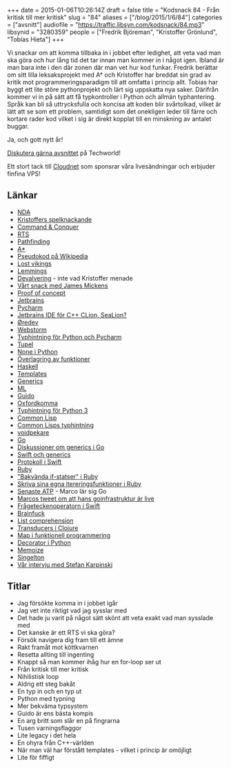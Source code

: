 +++
date = 2015-01-06T10:26:14Z
draft = false
title = "Kodsnack 84 - Från kritisk till mer kritisk"
slug = "84"
aliases = ["/blog/2015/1/6/84"]
categories = ["avsnitt"]
audiofile = "https://traffic.libsyn.com/kodsnack/84.mp3"
libsynid = "3280359"
people = ["Fredrik Björeman", "Kristoffer Grönlund", "Tobias Hieta"]
+++

Vi snackar om att komma tillbaka in i jobbet efter ledighet, att veta vad man ska göra och hur lång tid det tar innan man kommer in i något igen. Ibland är man bara inte i den där zonen där man vet hur kod funkar. Fredrik berättar om sitt lilla leksaksprojekt med A* och Kristoffer har breddat sin grad av kritik mot programmeringsparadigm till att omfatta i princip allt. Tobias har byggt ett lite störe pythonprojekt och lärt sig uppskatta nya saker. Därifrån kommer vi in på sätt att få typkontroller i Python och allmän typhantering. Språk kan bli så uttrycksfulla och koncisa att koden blir svårtolkad, vilket är lätt att se som ett problem, samtidigt som det onekligen leder till färre och kortare rader kod vilket i sig är direkt kopplat till en minskning av antalet buggar.

Ja, och gott nytt år!

[Diskutera gärna avsnittet](http://techworld.idg.se/2.2524/1.603364) på Techworld!

Ett stort tack till [Cloudnet](http://www.cloudnet.se/)  som sponsrar våra livesändningar och erbjuder finfina VPS!

## Länkar ##
* [NDA](http://en.wikipedia.org/wiki/Non-disclosure_agreement)
* [Kristoffers spelknackande](https://kodsnack.se/61/)
* [Command & Conquer](http://en.m.wikipedia.org/wiki/Command_%26_Conquer_%281995_video_game%29)
* [RTS](http://en.m.wikipedia.org/wiki/Real-time_strategy)
* [Pathfinding](http://en.wikipedia.org/wiki/Pathfinding)
* [A*](http://en.wikipedia.org/wiki/A*_search_algorithm)
* [Pseudokod på Wikipedia](http://en.wikipedia.org/wiki/A*_search_algorithm#Pseudocode)
* [Lost vikings](http://en.wikipedia.org/wiki/The_Lost_Vikings)
* [Lemmings](http://en.wikipedia.org/wiki/Lemmings_%28video_game%29)
* [Devalvering](http://sv.wikipedia.org/wiki/Devalvering) - inte vad Kristoffer menade
* [Vårt snack med James Mickens](https://kodsnack.se/82/)
* [Proof of concept](http://en.wikipedia.org/wiki/Proof_of_concept)
* [Jetbrains](https://www.jetbrains.com/)
* [Pycharm](https://www.jetbrains.com/pycharm/)
* [Jetbrains IDE för C++ CLion, SeaLion?](https://www.jetbrains.com/clion/)
* [Øredev](http://oredev.org/)
* [Webstorm](https://www.jetbrains.com/webstorm/)
* [Typhintning för Python och Pycharm](https://www.jetbrains.com/pycharm/webhelp/type-hinting-in-pycharm.html)
* [Tupel](http://en.wikipedia.org/wiki/Tuple)
* [None i Python](https://docs.python.org/2/library/constants.html)
* [Överlagring av funktioner](http://en.wikipedia.org/wiki/Function_overloading)
* [Haskell](https://www.haskell.org/haskellwiki/Haskell)
* [Templates](http://en.wikipedia.org/wiki/Template_%28C%2B%2B%29)
* [Generics](http://en.wikipedia.org/wiki/Generic_programming)
* [ML](http://en.wikipedia.org/wiki/ML_%28programming_language%29)
* [Guido](http://en.wikipedia.org/wiki/Guido_van_Rossum)
* [Oxfordkomma](http://en.wikipedia.org/wiki/Serial_comma)
* [Typhintning för Python 3](https://mail.python.org/pipermail/python-ideas/2014-December/030430.html)
* [Common Lisp](http://common-lisp.net/)
* [Common Lisps typhintning](http://www.ai.mit.edu/projects/iiip/doc/CommonLISP/HyperSpec/Body/dec_type.html)
* [voidpekare](http://www.learncpp.com/cpp-tutorial/613-void-pointers/)
* [Go](http://golang.org/)
* [Diskussioner om generics i Go](https://docs.google.com/document/d/1vrAy9gMpMoS3uaVphB32uVXX4pi-HnNjkMEgyAHX4N4/edit?pli=1#heading=h.vuko0u3txoew)
* [Swift och generics](https://developer.apple.com/library/ios/documentation/Swift/Conceptual/Swift_Programming_Language/Generics.html)
* [Protokoll i Swift](https://developer.apple.com/library/ios/documentation/Swift/Conceptual/Swift_Programming_Language/Protocols.html)
* [Ruby](https://www.ruby-lang.org/en/)
* ["Bakvända if-statser" i Ruby](http://www.tutorialspoint.com/ruby/ruby_iterators.htm)
* [Skriva sina egna itereringsfunktioner i Ruby](http://www.skorks.com/2009/09/using-ruby-blocks-and-rolling-your-own-iterators/)
* [Senaste ATP](http://atp.fm/episodes/98) - Marco lär sig Go
* [Marcos tweet om att hans goinfrastruktur är live](https://twitter.com/marcoarment/status/552202315181326336)
* [Frågeteckenoperatorn i Swift](http://stackoverflow.com/questions/24057171/what-the-meaning-of-question-mark-in-swift)
* [Brainfuck](http://en.wikipedia.org/wiki/Brainfuck)
* [List comprehension](http://en.wikipedia.org/wiki/List_comprehension)
* [Transducers i Clojure](http://clojure.org/transducers)
* [Map i funktionell programmering](http://en.wikipedia.org/wiki/Map_%28higher-order_function%29)
* [Decorator i Python](https://www.python.org/dev/peps/pep-0318/)
* [Memoize](http://en.wikipedia.org/wiki/Memoization)
* [Singelton](http://en.wikipedia.org/wiki/Singleton_pattern)
* [Vår intervju med Stefan Karpinski](https://kodsnack.se/80/)

## Titlar ##
* Jag försökte komma in i jobbet igår
* Jag vet inte riktigt vad jag sysslar med
* Det hade ju varit på något sätt skönt att veta exakt vad man sysslade med
* Det kanske är ett RTS vi ska göra?
* Försök navigera dig fram till ett ämne
* Rakt framåt mot köttkvarnen
* Resetta allting till ingenting
* Knappt så man kommer ihåg hur en for-loop ser ut
* Från kritisk till mer kritisk
* Nihilistisk loop
* Aldrig ett steg bakåt
* En typ in och en typ  ut
* Python med typning
* Mer bekväma typsystem
* Guido är ens bästa kompis
* En arg britt som slår en på fingrarna
* Tusen varningsflaggor
* Lite legacy i det hela
* En ohyra från C++-världen
* När man väl har förstått templates - vilket i princip är omöjligt
* Lite för fiffigt